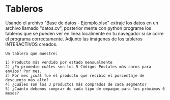 # Tableros

Usando el archivo "Base de datos - Ejemplo.xlsx" extraje los datos en un archivo llamado "datos.cv", posterior mente con python programe los tableros que se pueden ver en línea localmente en tu navegador si se corre el programa correctamente. Adjunto las imágenes de los tableros INTERACTIVOS creados.


	Un tablero que muestre:			
				
	1) Producto más vendido por estado mensualmente			
	2) ¿En promedio cuáles son los 5 Códigos Postales más caros para envíos? Por mes.			
	3) Por mes ¿cuál fue el producto que recibió el porcentaje de descuento más alto?			
	4) ¿Cuáles son los 3 productos más comprados de cada segmento?			
	5) ¿Cuánto debemos comprar de cada tipo de empaque para los próximos 6 meses?			
